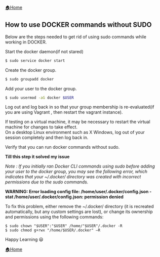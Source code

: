 [:house:Home](https://github.com/debbiswal/Articles)  
## How to use DOCKER commands without SUDO  

Below are the steps needed to get rid of using sudo commands while working in DOCKER.  

Start the docker daemon(if not stared)  
```bash
$ sudo service docker start
```  

Create the docker group.  
```bash
$ sudo groupadd docker
```  

Add your user to the docker group.  
```bash
$ sudo usermod -aG docker $USER
```  

Log out and log back in so that your group membership is re-evaluated(if you are using Vagrant , then restart the vagrant instance).  

If testing on a virtual machine, it may be necessary to restart the virtual machine for changes to take effect.  
On a desktop Linux environment such as X Windows, log out of your session completely and then log back in.  

Verify that you can run docker commands without sudo.  

**Till this step it solved my issue**  

*Note : If you initially ran Docker CLI commands using sudo before adding your user to the docker group, you may see the following error, which indicates that your ~/.docker/ directory was created with incorrect permissions due to the sudo commands.*  

**WARNING: Error loading config file: /home/user/.docker/config.json -  
stat /home/user/.docker/config.json: permission denied**  

To fix this problem, either remove the ~/.docker/ directory (it is recreated automatically, but any custom settings are lost), or change its ownership and permissions using the following commands:  
```shell
$ sudo chown "$USER":"$USER" /home/"$USER"/.docker -R
$ sudo chmod g+rwx "/home/$USER/.docker" –R
```  

Happy Learning :smiley:  

[:house:Home](https://github.com/debbiswal/Articles)
